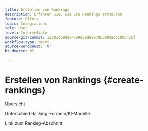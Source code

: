 ```yaml
---
title: Erstellen von Rankings
description: Erfahren Sie, wie Sie Rankings erstellen
feature: Offers
topic: Integrations
role: User
level: Intermediate
source-git-commit: 12b01cb9de84399e5ede987866609acc10b64c5f
workflow-type: tm+mt
source-wordcount: '0'
ht-degree: 0%

---
```


# Erstellen von Rankings {#create-rankings}

Übersicht

Unterschied Ranking-Formeln/KI-Modelle

Link zum Ranking-Abschnitt